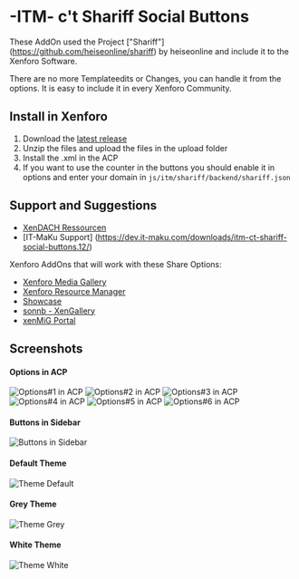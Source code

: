 # -ITM- c't Shariff Social Buttons

These AddOn used the Project ["Shariff"] (https://github.com/heiseonline/shariff) by heiseonline and include it to the Xenforo Software.

There are no more Templateedits or Changes, you can handle it from the options. It is easy to include it in every Xenforo Community.

## Install in Xenforo
1. Download the [latest release](https://github.com/McAtze/-ITM-ctShariffSocialButtons/releases/latest)
2. Unzip the files and upload the files in the upload folder
3. Install the .xml in the ACP
4. If you want to use the counter in the buttons you should enable it in options and enter your domain in `js/itm/shariff/backend/shariff.json`

## Support and Suggestions
* [XenDACH Ressourcen](http://www.xendach.de/resources/itm-ct-shariff-social-buttons.248/)
* [IT-MaKu Support] (https://dev.it-maku.com/downloads/itm-ct-shariff-social-buttons.12/)

Xenforo AddOns that will work with these Share Options:
  * [Xenforo Media Gallery](https://xenforo.com/purchase/)
  * [Xenforo Resource Manager](https://xenforo.com/purchase/)
  * [Showcase](http://xenaddons.com/store-products/showcase/)
  * [sonnb - XenGallery](http://www.sonnb.com/purchases/sonnb-xengallery-xenforo-gallery.1/)
  * [xenMiG Portal](http://www.xendach.de/resources/xenmig-portal.228/)

## Screenshots
#### Options in ACP
![Options#1 in ACP](https://cdn.it-maku.com/git/shariff/Options#1.png)
![Options#2 in ACP](https://cdn.it-maku.com/git/shariff/Options#2.png)
![Options#3 in ACP](https://cdn.it-maku.com/git/shariff/Options#3.png)
![Options#4 in ACP](https://cdn.it-maku.com/git/shariff/Options#4.png)
![Options#5 in ACP](https://cdn.it-maku.com/git/shariff/Options#5.png)
![Options#6 in ACP](https://cdn.it-maku.com/git/shariff/Options#6.png)
#### Buttons in Sidebar
![Buttons in Sidebar](https://cdn.it-maku.com/git/shariff/Sidebar.png)
#### Default Theme
![Theme Default](https://cdn.it-maku.com/git/shariff/Theme_default.png)
#### Grey Theme
![Theme Grey](https://cdn.it-maku.com/git/shariff/Theme_grey.png)
#### White Theme
![Theme White](https://cdn.it-maku.com/git/shariff/Theme_white.png)
